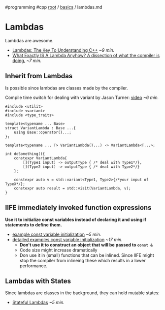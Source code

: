 #programming #cpp
[root](../../README.md) / [basics](../basics.md) / lambdas.md
# Lambdas
Lambdas are awesome.

- [Lambdas: The Key To Understanding C++](https://www.youtube-nocookie.com/embed/CjExHyCVRYg?rel=0) *~9 min.*
- [What Exactly IS A Lambda Anyhow? A dissection of what the compiler is doing.](https://www.youtube-nocookie.com/embed/br4tez2G9eM?rel=0) *~7 min.*

## Inherit from Lambdas
Is possible since lambdas are classes made by the compiler.

Compile time switch for dealing with variant by Jason Turner: [video](https://www.youtube-nocookie.com/embed/EsUmnLgz8QY?rel=0) *~6 min.*
```c_cpp
#include <utilit>
#include <variant>
#include <type_traits>

template<typename ... Base>
struct VariantLambda : Base ...{
    using Base::operator()...;
};

template<typename ... T> VariantLambda(T...) -> VariantLambda<T...>;

int doSomething(){
    constexpr VariantLambda{
        [](Type1 input) -> outputType { /* deal with Type1*/},
        [](Type2 input) -> outputType { /* deal with Type2*/}
    };
    
    constexpr auto v = std::variant<Type1, Type2>{/*your input of TypeX*/};
    constexpr auto result = std::visit(VariantLambda, v);
}
```

## IIFE immediately invoked function expressions
**Use it to initialize const variables instead of declaring it and using if statements to define them.**

* [example const variable initialization](https://www.youtube-nocookie.com/embed/d4nmNYTM1j8?rel=0) *~5  min.*
* [detailed examples const variable initialization](https://www.youtube-nocookie.com/embed/9i2ZirXdrVA?rel=0&end=1030) *~17  min.*
    * **Don't use it to construct an object that will be passed to `const &`**
    * Code size might increase dramatically
    * Don use it in (small) functions that can be inlined. Since IIFE might stop the compiler from inlineing these which results in a lower performance.
    
## Lambdas with States
Since lambdas are classes in the background, they can hold mutable states:

* [Stateful Lambdas](https://www.youtube-nocookie.com/embed/_1X9D8Z5huA?rel=0) *~5  min.*